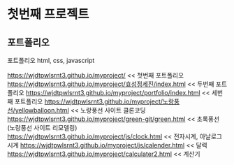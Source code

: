 # 첫번째 프로젝트

## 포트폴리오

포트폴리오
html, css, javascript

https://wjdtpwlsrnt3.github.io/myproject/ << 첫번째 포트폴리오
https://wjdtpwlsrnt3.github.io/myproject/효성정세진/index.html << 두번째 포트폴리오
https://wjdtpwlsrnt3.github.io/myproject/portfolio/index.html << 세번째 포트폴리오
https://wjdtpwlsrnt3.github.io/myproject/노랑풍선/yellowballoon.html << 노랑풍선 사이트 클론코딩
https://wjdtpwlsrnt3.github.io/myproject/green-git/green.html << 초록풍선 (노랑풍선 사이트 리모델링)
https://wjdtpwlsrnt3.github.io/myproject/js/clock.html << 전자시계, 아날로그시계
https://wjdtpwlsrnt3.github.io/myproject/js/calender.html << 달력
https://wjdtpwlsrnt3.github.io/myproject/calculater2.html << 계산기
